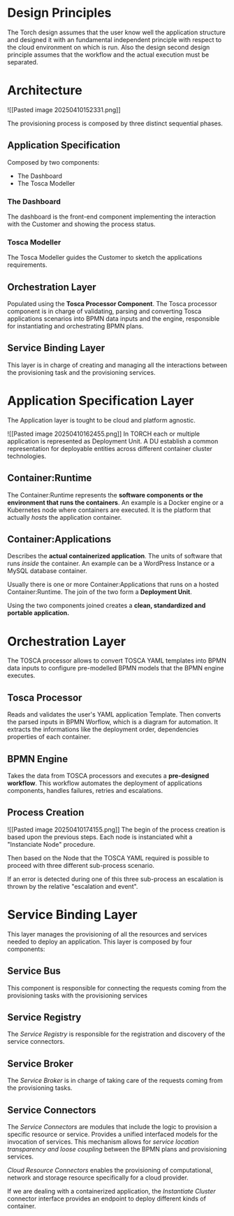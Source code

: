 # Design Principles
The Torch design assumes that the user know well the application structure and designed it with an fundamental independent principle with respect to the cloud environment on which is run.
Also the design second design principle assumes that the workflow and the actual execution must be separated.

# Architecture
![[Pasted image 20250410152331.png]]

The provisioning process is composed by three distinct sequential phases.

## Application Specification

Composed by two components:
- The Dashboard
- The Tosca Modeller

### The Dashboard
The dashboard is the front-end component implementing the interaction with the Customer and showing the process status.

### Tosca Modeller
The Tosca Modeller guides the Customer to sketch the applications requirements.

## Orchestration Layer
Populated using the **Tosca Processor Component**.
The Tosca processor component is in charge of validating, parsing and converting Tosca applications scenarios into BPMN data inputs and the engine, responsible for instantiating and orchestrating BPMN plans.

## Service Binding Layer
This layer is in charge of creating and managing all the interactions between the provisioning task and the provisioning services.

# Application Specification Layer
The Application layer is tought to be cloud and platform agnostic.

![[Pasted image 20250410162455.png]]
In TORCH each or multiple application is represented as Deployment Unit.
A DU establish a common representation for deployable entities across different container cluster technologies. 
## Container:Runtime
The Container:Runtime represents the **software components or the environment that runs the containers**.
An example is a Docker engine or a Kubernetes node where containers are executed. It is the platform that actually *hosts* the application container.
## Container:Applications
Describes the **actual containerized application**. The units of software that runs *inside* the container.
An example can be a WordPress Instance or a MySQL database container.

Usually there is one or more Container:Applications that runs on a hosted Container:Runtime.
The join of the two form a **Deployment Unit**.

Using the two components joined creates a **clean, standardized and portable application.**

# Orchestration Layer
The TOSCA processor allows to convert TOSCA YAML templates into BPMN data inputs to configure pre-modelled BPMN models that the BPMN engine executes.


## Tosca Processor
Reads and validates the user's YAML application Template. Then converts the parsed inputs in BPMN Worflow, which is a diagram for automation.
It extracts the informations like the deployment order, dependencies properties of each container.

## BPMN Engine
Takes the data from TOSCA processors and executes a **pre-designed workflow**. This workflow automates the deployment of applications components, handles failures, retries and escalations.

## Process Creation
![[Pasted image 20250410174155.png]]
The begin of the process creation is based upon the previous steps.
Each node is instanciated whit a "Instanciate Node" procedure.

Then based on the Node that the TOSCA YAML required is possible to proceed with three different sub-process scenario.

If an error is detected during one of this three sub-process an escalation is thrown by the relative "escalation and event".


# Service Binding Layer
This layer manages the provisioning of all the resources and services needed to deploy an application. This layer is composed by four components:

## Service Bus
This component is responsible for connecting the requests coming from the provisioning tasks with the provisioning services
## Service Registry
The *Service Registry* is responsible for the registration and discovery of the service connectors. 
## Service Broker
The *Service Broker* is in charge of taking care of the requests coming from the provisioning tasks.
## Service Connectors
The *Service Connectors* are modules that include the logic to provision a specific resource or service. Provides a unified interfaced models for the invocation of services.
This mechanism allows for *service location transparency and loose coupling* between the BPMN plans and provisioning services. 

*Cloud Resource Connectors* enables the provisioning of computational, network and storage resource specifically for a cloud provider.

If we are dealing with a containerized application, the *Instantiate Cluster* connector interface provides an endpoint to deploy different kinds of container.

